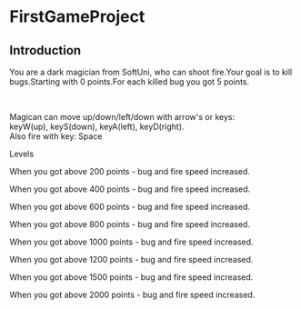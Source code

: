 <h1>FirstGameProject</h1>

<h2>Introduction</h2>
  <p>You are a dark magician from SoftUni, who can shoot fire.Your goal is to kill bugs.Starting with 0 points.For each killed bug you got 5 points.</p>
  <br>
  <p>Magican can move up/down/left/down with arrow's or keys: <br> keyW(up), keyS(down), keyA(left), keyD(right).<br> Also fire with key: Space </p>
  <p>Levels</p>
  <p>When you got above 200 points - bug and fire speed increased.</p>
  <p>When you got above 400 points - bug and fire speed increased.</p>
  <p>When you got above 600 points - bug and fire speed increased.</p>
  <p>When you got above 800 points - bug and fire speed increased.</p>
  <p>When you got above 1000 points - bug and fire speed increased.</p>
  <p>When you got above 1200 points - bug and fire speed increased.</p>
  <p>When you got above 1500 points - bug and fire speed increased.</p>
  <p>When you got above 2000 points - bug and fire speed increased.</p>

  
  

